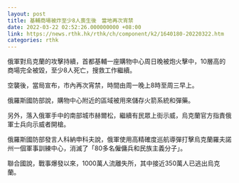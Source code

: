 ```yaml
---
layout: post
title: 基輔商場被炸至少8人喪生後　當地再次宵禁
date: 2022-03-22 02:52:26.000000000 +08:00
link: https://news.rthk.hk/rthk/ch/component/k2/1640180-20220322.htm
categories: rthk
---
```


俄軍對烏克蘭的攻擊持續，首都基輔一座購物中心周日晚被炮火擊中，10層高的商場完全被毀，至少8人死亡，搜救工作繼續。

空襲後，當局宣布，市內再次宵禁，時間由周一晚上8時至周三早上。

俄羅斯國防部說，購物中心附近的區域被用來儲存火箭系統和彈藥。

另外，落入俄軍手中的南部城市赫爾松，繼續有民眾上街示威，烏克蘭官方指責俄軍士兵向示威者開槍。

俄羅斯國防部發言人科納申科夫說，俄軍使用高精確度巡航導彈打擊烏克蘭羅夫諾州一個軍事訓練中心，消滅了「80多名僱傭兵和民族主義分子」。

聯合國說，戰事爆發以來，1000萬人流離失所，其中接近350萬人已逃出烏克蘭。
